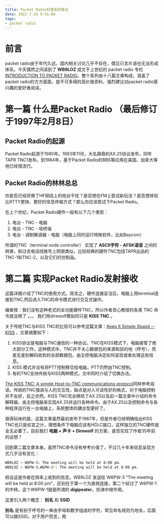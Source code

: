 ```yaml
---
title: Packet Radio科普系列笔记
date: 2022-7-26 9:55:04
tags:
- packet radio
---
```

# 前言
packet radio由于年代久远，国内相关讨论几乎不存在，偶见只言片语也无法形成体系。今天偶然之间读到了 **WB9LOZ** 成文于上世纪的 packet radio 专栏 [INTRODUCTION TO PACKET RADIO](https://www.choisser.com/packet/)。整个系列由十八篇文章构成，涵盖了packet radio的方方面面，是不可多得的高价值资料，强烈建议对packet radio感兴趣的爱好者阅读。

# 第一篇 什么是Packet Radio （最后修订于1997年2月8日）
## Packet Radio的起源
Packet Radio起源于1980年。1983年11月，大名鼎鼎的AX.25协议发布，同年TAPR TNC1发布。到1984年，基于Packet Radio的BBS等应用在美国、加拿大等地已经很流行。
## Packet Radio的林林总总
你是否已经厌倦了HF频段上的他台干扰？是否想在FM上尝试新玩法？是否想体验比RTTY更快、更好的信息传输方式？那么你应该尝试下Packet Radio。

在上个世纪，Packet Radio硬件一般有以下几个类型：
1. 电台 - TNC - 电脑
2. 电台 - TNC - 哑终端
3. 电台 - 调制解调器 - 电脑（电脑上同时运行特殊软件，比如Baycom）

所谓的TNC（terminal node controller） 实现了 **ASCII字符 - AFSK语音** 之间的转换，和过去电话线拨号上网很类似。比较经典的硬件TNC包括TAPR出品的TNC-1和TNC-2，以及它们的仿制品。

# 第二篇 实现Packet Radio发射接收

这篇详细介绍了TNC的使用方式。简言之，硬件连接妥当后，电脑上用terminal连接到TNC,然后进入TNC的命令模式进行交互式操作。

编者按：我们没有这种老式的全功能硬件TNC，所以作者苦心教授的各类 TNC 命令就没用了 。。。 我们用direwolf模拟的只是 **KISS TNC** 。

关于传统TNC与KISS TNC的比较可以参考这篇文章：[Keep It Simple Stupid -- KISS](http://tarpn.net/t/faq/faq_kiss_mode.html) ，文章摘要如下：

1. KISS协议是电脑与TNC通信的一种协议。TNC在KISS模式下，电脑接管了绝大部分工作。这种模式中，TNC并不关心数据包的来源和目的地（呼号），而是无差别解码收到的全部数据包，由主控电脑决定如何呈现或者处理这些信息。
2. KISS 模式并没有将PTT控制移交给电脑，PTT仍然由TNC控制。
3. 有的TNC支持传统与KISS两种模式，文中同时介绍了切换办法。

[The KISS TNC: A simple Host-to-TNC communications protocol](http://www.ax25.net/kiss.aspx)同样参考阅读。传统的TNC强调与人的交互性，缺点是对人可读性好的格式，对于电脑控制并不友好，反之亦然。KISS TNC完全移除了AX.25以及前一篇文章中介绍的命令解释器，由主控电脑来实现AX.25并运行各种命令。由于AX.25以及控制命令与各种程序运行在一台电脑上，系统整体的耦合型更好了。

值得玩味的是，这篇文章虽然最初发布于1987年，但是作者已经明确指出KISS TNC也只是权宜之计，理想条件下电脑应该有HDLC接口，这样独立的TNC硬件就全无必要了。目前我们 **电脑 + 声卡 + Direwolf** 的方案，是否实现了作者35年前的设想？

回到第二篇文章本身。虽然TNC命令没有参考价值了，不过几十年来信息呈现方式几乎没有变化：

```bash
WB9LOZ > W6PW-3: The meeting will be held at 8:00 pm.
WB9LOZ > W6PW-3,W6PW-1*: The meeting will be held at 8:00 pm.
```
假设这是作者在频率上收到的信息。WB9LOZ 发送给 W6PW-3 “The meeting will be held at 8:00 pm”，区别在于第一个为直频连接，第二个经过了 W6PW-1 的中转。这个W6PW-1就是所谓的 **digipeater**，扮演中继作用。

这里引入两个概念： **别名** 和 **SSID**

**别名** 是有别于呼号的一串由字母和数字组成的字符，常见命名规则为地名，后面可以跟SSID。对于用户而言，用